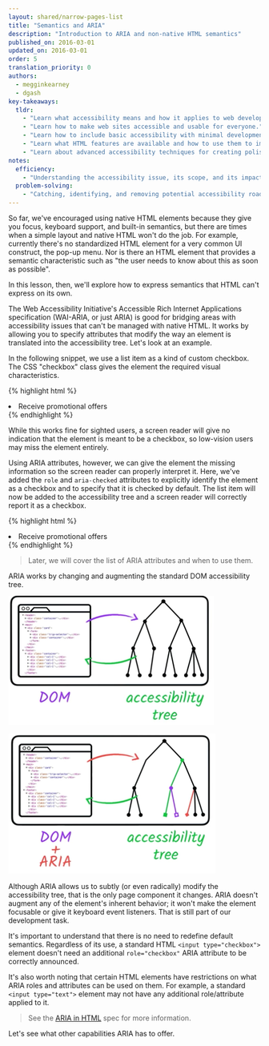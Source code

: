 ```yaml
---
layout: shared/narrow-pages-list
title: "Semantics and ARIA"
description: "Introduction to ARIA and non-native HTML semantics"
published_on: 2016-03-01
updated_on: 2016-03-01
order: 5
translation_priority: 0
authors:
  - megginkearney
  - dgash
key-takeaways:
  tldr: 
    - "Learn what accessibility means and how it applies to web development."
    - "Learn how to make web sites accessible and usable for everyone."
    - "Learn how to include basic accessibility with minimal development impace."
    - "Learn what HTML features are available and how to use them to improve accessibility."
    - "Learn about advanced accessibility techniques for creating polished accessibility experiences."
notes:
  efficiency:
    - "Understanding the accessibility issue, its scope, and its impact can make you a better web developer."
  problem-solving:
    - "Catching, identifying, and removing potential accessibility roadblocks before they happen can improve your development process and reduce maintenance requirements."
---
```


So far, we've encouraged using native HTML elements because they give you focus, keyboard support, and built-in semantics, but there are times when a simple layout and native HTML won't do the job. For example, currently there's no standardized HTML element for a very common UI construct, the pop-up menu. Nor is there an HTML element that provides a semantic characteristic such as "the user needs to know about this as soon as possible".

In this lesson, then, we'll explore how to express semantics that HTML can't express on its own.

The Web Accessibility Initiative's Accessible Rich Internet Applications specification (WAI-ARIA, or just ARIA) is good for bridging areas with accessibility issues that can't be managed with native HTML. It works by allowing you to specify attributes that modify the way an element is translated into the accessibility tree. Let's look at an example.

In the following snippet, we use a list item as a kind of custom checkbox. The CSS "checkbox" class gives the element the required visual characteristics.

{% highlight html %}
<li tabindex="0" class="checkbox" checked>
  Receive promotional offers
</li>
{% endhighlight %}

While this works fine for sighted users, a screen reader will give no indication that the element is meant to be a checkbox, so low-vision users may miss the element entirely. 

Using ARIA attributes, however, we can give the element the missing information so the screen reader can properly interpret it. Here, we've added the `role` and `aria-checked` attributes to explicitly identify the element as a checkbox and to specify that it is checked by default. The list item will now be added to the accessibility tree and a screen reader will correctly report it as a checkbox.

{% highlight html %}
<li tabindex="0" class="checkbox" role="checkbox" checked aria-checked="true">
  Receive promotional offers
</li>
{% endhighlight %}

>Later, we will cover the list of ARIA attributes and when to use them.

ARIA works by changing and augmenting the standard DOM accessibility tree.

![acctree1](imgs/acctree1.png)

![acctree2](imgs/acctree2.png)

Although ARIA allows us to subtly (or even radically) modify the accessibility tree, that is the only page component it changes. ARIA doesn't augment any of the element's inherent behavior; it won't make the element focusable or give it keyboard event listeners. That is still part of our development task.

It's important to understand that there is no need to redefine default semantics. Regardless of its use, a standard HTML `<input type="checkbox">` element doesn't need an additional `role="checkbox"` ARIA attribute to be correctly announced.

It's also worth noting that certain HTML elements have restrictions on what ARIA roles and attributes can be used on them. For example, a standard `<input type="text">` element may not have any additional role/attribute applied to it. 

>See the <a href="https://www.w3.org/TR/html-aria/#sec-strong-native-semantics" target="_blank">ARIA in HTML</a> spec for more information.

Let's see what other capabilities ARIA has to offer.
